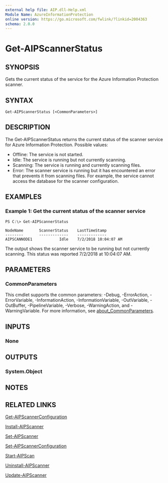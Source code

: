 ```yaml
---
external help file: AIP.dll-Help.xml
Module Name: AzureInformationProtection
online version: https://go.microsoft.com/fwlink/?linkid=2004363
schema: 2.0.0
---
```


# Get-AIPScannerStatus

## SYNOPSIS
Gets the current status of the service for the Azure Information Protection scanner.

## SYNTAX

```
Get-AIPScannerStatus [<CommonParameters>]
```

## DESCRIPTION
The Get-AIPScannerStatus returns the current status of the scanner service for Azure Information Protection. Possible values:

- Offline: The service is not started.
- Idle: The service is running but not currently scanning. 
- Scanning: The service is running and currently scanning files.
- Error: The scanner service is running but it has encountered an error that prevents it from scanning files. For example, the service cannot access the database for the scanner configuration.


## EXAMPLES

### Example 1: Get the current status of the scanner service
```
PS C:\> Get-AIPScannerStatus

NodeName       ScannerStatus    LastTimeStamp
--------       -------------    -------------
AIPSCANNODE1            Idle    7/2/2018 10:04:07 AM

```

The output shows the scanner service to be running but not currently scanning. This status was reported 7/2/2018 at 10:04:07 AM.

## PARAMETERS

### CommonParameters
This cmdlet supports the common parameters: -Debug, -ErrorAction, -ErrorVariable, -InformationAction, -InformationVariable, -OutVariable, -OutBuffer, -PipelineVariable, -Verbose, -WarningAction, and -WarningVariable.
For more information, see [about_CommonParameters](https://go.microsoft.com/fwlink/?LinkID=113216).

## INPUTS

### None


## OUTPUTS

### System.Object

## NOTES

## RELATED LINKS

[Get-AIPScannerConfiguration](./Get-AIPScannerConfiguration.md)

[Install-AIPScanner](./Install-AIPScanner.md)

[Set-AIPScanner](./Set-AIPScanner.md)

[Set-AIPScannerConfiguration](./Set-AIPScannerConfiguration.md)

[Start-AIPScan](./Start-AIPScan.md)

[Uninstall-AIPScanner](./Uninstall-AIPScanner.md)

[Update-AIPScanner](./Update-AIPScanner.md)